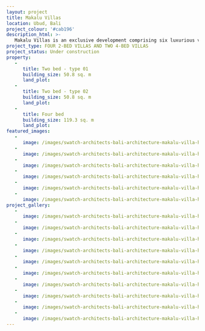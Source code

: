 ```yaml
---
layout: project
title: Makalu Villas
location: Ubud, Bali
project_colour: '#cab196'
description_html: >-
   Makalu Villas is an exclusive development comprising six luxurious villas in the tranquil setting of Ubud, Bali. Each villa offers an intimate and serene retreat, centred around an opulent swimming pool environment, offering a peaceful sanctuary for relaxation and contemplation.
project_type: FOUR 2-BED VILLAS AND TWO 4-BED VILLAS
project_status: Under construction
property:
   -
      title: Two bed - type 01
      building_size: 50.8 sq. m
      land_plot: 
   -
      title: Two bed - type 02
      building_size: 50.8 sq. m
      land_plot: 
   -
      title: Four bed
      building_size: 119.3 sq. m
      land_plot: 
featured_images:
   -
      image: /images/swatch-architects-bali-architecture-makalu-villa-house-1.jpg
   -
      image: /images/swatch-architects-bali-architecture-makalu-villa-house-4.jpg
   -
      image: /images/swatch-architects-bali-architecture-makalu-villa-house-5.jpg
   -
      image: /images/swatch-architects-bali-architecture-makalu-villa-house-6.jpg
   -
      image: /images/swatch-architects-bali-architecture-makalu-villa-house-7.jpg
   -
      image: /images/swatch-architects-bali-architecture-makalu-villa-house-8.jpg
project_gallery:
   -
      image: /images/swatch-architects-bali-architecture-makalu-villa-house-1.jpg
   -
      image: /images/swatch-architects-bali-architecture-makalu-villa-house-4.jpg
   -
      image: /images/swatch-architects-bali-architecture-makalu-villa-house-5.jpg
   -
      image: /images/swatch-architects-bali-architecture-makalu-villa-house-6.jpg
   -
      image: /images/swatch-architects-bali-architecture-makalu-villa-house-7.jpg
   -
      image: /images/swatch-architects-bali-architecture-makalu-villa-house-8.jpg
   -
      image: /images/swatch-architects-bali-architecture-makalu-villa-house-9.jpg
   -
      image: /images/swatch-architects-bali-architecture-makalu-villa-house-11.jpg
   -
      image: /images/swatch-architects-bali-architecture-makalu-villa-house-10.jpg
   -
      image: /images/swatch-architects-bali-architecture-makalu-villa-house-3.jpg
---
```

